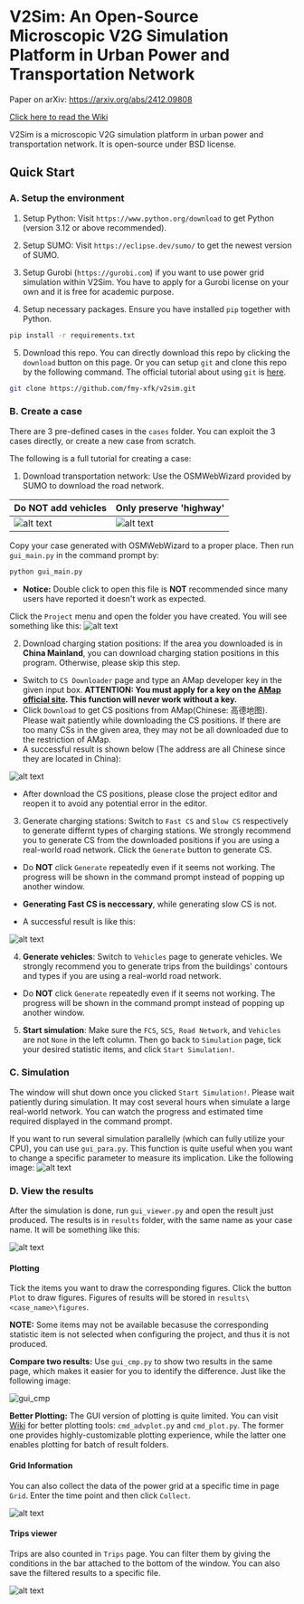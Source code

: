 # V2Sim: An Open-Source Microscopic V2G Simulation Platform in Urban Power and Transportation Network

Paper on arXiv: https://arxiv.org/abs/2412.09808

[Click here to read the Wiki](https://github.com/fmy-xfk/v2sim/wiki) 

V2Sim is a microscopic V2G simulation platform in urban power and transportation network. It is open-source under BSD license.

## Quick Start

### A. Setup the environment

1. Setup Python: Visit `https://www.python.org/download` to get Python (version 3.12 or above recommended).

2. Setup SUMO: Visit `https://eclipse.dev/sumo/` to get the newest version of SUMO.

3. Setup Gurobi (`https://gurobi.com`) if you want to use power grid simulation within V2Sim. You have to apply for a Gurobi license on your own and it is free for academic purpose.

4. Setup necessary packages. Ensure you have installed `pip` together with Python.
```bash
pip install -r requirements.txt
```

5. Download this repo. You can directly download this repo by clicking the `download` button on this page. Or you can setup `git` and clone this repo by the following command. The official tutorial about using `git` is [here](https://git-scm.com/book/en/v2/Getting-Started-Installing-Git).
```bash
git clone https://github.com/fmy-xfk/v2sim.git
```

### B. Create a case
There are 3 pre-defined cases in the `cases` folder. You can exploit the 3 cases directly, or create a new case from scratch.

The following is a full tutorial for creating a case:

1. Download transportation network: Use the OSMWebWizard provided by SUMO to download the road network. 

|Do NOT add vehicles|Only preserve 'highway'|
|---|---|
|![alt text](docs/1.png)|![alt text](docs/2.png)|

Copy your case generated with OSMWebWizard to a proper place. Then run `gui_main.py` in the command prompt by:
```bash
python gui_main.py
```
* **Notice:** Double click to open this file is **NOT** recommended since many users have reported it doesn't work as expected.

Click the `Project` menu and open the folder you have created. You will see something like this:
![alt text](docs/3.png)

2. Download charging station positions: If the area you downloaded is in **China Mainland**, you can download charging station positions in this program. Otherwise, please skip this step.
+ Switch to `CS Downloader` page and type an AMap developer key in the given input box. **ATTENTION: You must apply for a key on the [AMap official site](https://lbs.amap.com/). This function will never work without a key.** 
+ Click `Download` to get CS positions from AMap(Chinese: 高德地图). Please wait patiently while downloading the CS positions. If there are too many CSs in the given area, they may not be all downloaded due to the restriction of AMap.
+ A successful result is shown below (The address are all Chinese since they are located in China):

![alt text](docs/4.png)

+ After download the CS positions, please close the project editor and reopen it to avoid any potential error in the editor.

3. Generate charging stations: Switch to `Fast CS` and `Slow CS` respectively to generate differnt types of charging stations. We strongly recommend you to generate CS from the downloaded positions if you are using a real-world road network. Click the `Generate` button to generate CS.

+ Do **NOT** click `Generate` repeatedly even if it seems not working. The progress will be shown in the command prompt instead of popping up another window.

+ **Generating Fast CS is neccessary**, while generating slow CS is not.

+ A successful result is like this:

![alt text](docs/5.png)

4. **Generate vehicles**: Switch to `Vehicles` page to generate vehicles. We strongly recommend you to generate trips from the buildings' contours and types if you are using a real-world road network. 

+ Do **NOT** click `Generate` repeatedly even if it seems not working. The progress will be shown in the command prompt instead of popping up another window.

5. **Start simulation**: Make sure the `FCS`, `SCS`,` Road Network`, and `Vehicles` are not `None` in the left column. Then go back to `Simulation` page, tick your desired statistic items, and click `Start Simulation!`.


### C. Simulation
The window will shut down once you clicked `Start Simulation!`. Please wait patiently during simulation. It may cost several hours when simulate a large real-world network. You can watch the progress and estimated time required displayed in the command prompt.

If you want to run several simulation parallelly (which can fully utilize your CPU), you can use `gui_para.py`. This function is quite useful 
when you want to change a specific parameter to measure its implication. Like the following image:
![alt text](docs/10.png)

### D. View the results
After the simulation is done, run `gui_viewer.py` and open the result just produced. The results is in `results` folder, with the same name as your case name. It will be something like this:

![alt text](docs/6.png)

#### Plotting
Tick the items you want to draw the corresponding figures. Click the button `Plot` to draw figures. Figures of results will be stored in `results\<case_name>\figures`.

**NOTE:**  Some items may not be available becasuse the corresponding statistic item is not selected when configuring the project, and thus it is not produced. 

**Compare two results:** Use `gui_cmp.py` to show two results in the same page, which makes it easier for you to identify the difference. Just like the following image:

![gui_cmp](docs/9.png)

**Better Plotting:** The GUI version of plotting is quite limited. You can visit [Wiki](https://github.com/fmy-xfk/v2sim/wiki) for better plotting tools: `cmd_advplot.py` and `cmd_plot.py`. The former one provides highly-customizable plotting experience, while the latter one enables plotting for batch of result folders.

#### Grid Information
You can also collect the data of the power grid at a specific time in page `Grid`. Enter the time point and then click `Collect`.

![alt text](docs/7.png)

#### Trips viewer
Trips are also counted in `Trips` page. You can filter them by giving the conditions in the bar attached to the bottom of the window. You can also save the filtered results to a specific file.

![alt text](docs/8.png)